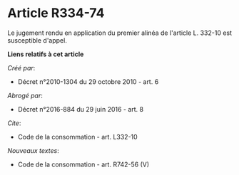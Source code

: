 # Article R334-74

Le jugement rendu en application du premier alinéa de l'article L. 332-10 est susceptible d'appel.

**Liens relatifs à cet article**

_Créé par_:

  - Décret n°2010-1304 du 29 octobre 2010 - art. 6

_Abrogé par_:

  - Décret n°2016-884 du 29 juin 2016 - art. 8

_Cite_:

  - Code de la consommation - art. L332-10

_Nouveaux textes_:

  - Code de la consommation - art. R742-56 (V)

